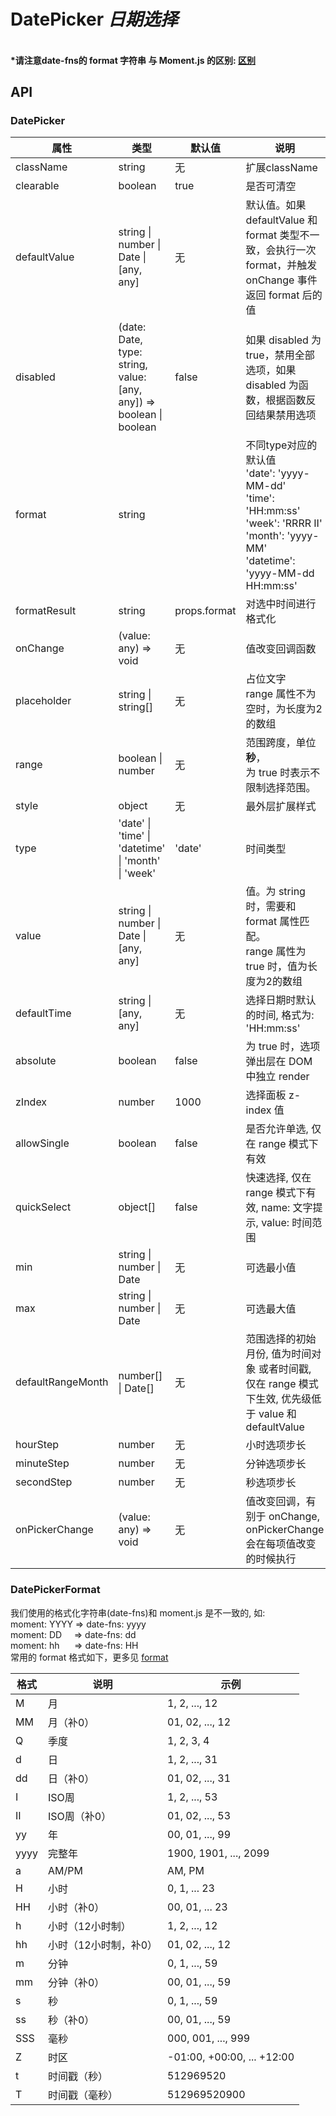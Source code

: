 # DatePicker *日期选择*

####   <br />*请注意date-fns的 format 字符串 与 Moment.js 的区别: [区别](https://github.com/date-fns/date-fns/blob/master/docs/unicodeTokens.md)

<example />

## API

### DatePicker

| 属性 | 类型 | 默认值 | 说明 |
| --- | --- | --- | --- |
| className | string | 无 | 扩展className |
| clearable | boolean | true | 是否可清空 |
| defaultValue | string \| number \| Date \| \[any, any] | 无 | 默认值。如果 defaultValue 和 format 类型不一致，会执行一次 format，并触发 onChange 事件返回 format 后的值 |
| disabled | (date: Date, type: string, value: \[any, any]) => boolean \| boolean  | false | 如果 disabled 为 true，禁用全部选项，如果 disabled 为函数，根据函数反回结果禁用选项 |
| format | string | | 不同type对应的默认值<br />'date': 'yyyy-MM-dd'<br />'time': 'HH:mm:ss'<br />'week': 'RRRR II'<br />'month': 'yyyy-MM'<br />'datetime': 'yyyy-MM-dd HH:mm:ss' |
| formatResult | string | props.format | 对选中时间进行格式化 |
| onChange | (value: any) => void | 无 | 值改变回调函数 |
| placeholder | string \| string[] | 无 | 占位文字<br />range 属性不为空时，为长度为2的数组 |
| range | boolean \| number | 无 | 范围跨度，单位 **秒**，<br />为 true 时表示不限制选择范围。 |
| style | object | 无 | 最外层扩展样式 |
| type | 'date' \| 'time' \| 'datetime' \| 'month' \| 'week' | 'date' | 时间类型|
| value | string \| number \| Date \| \[any, any] | 无 | 值。为 string 时，需要和 format 属性匹配。<br />range 属性为 true 时，值为长度为2的数组 |
| defaultTime | string \| \[any, any] | 无 | 选择日期时默认的时间, 格式为: 'HH:mm:ss' |
| absolute | boolean | false | 为 true 时，选项弹出层在 DOM 中独立 render |
| zIndex | number | 1000 | 选择面板 z-index 值 |
| allowSingle | boolean | false | 是否允许单选, 仅在 range 模式下有效 | 
| quickSelect | object[] | false | 快速选择, 仅在 range 模式下有效, name: 文字提示, value: 时间范围 | 
| min | string \| number \| Date | 无 | 可选最小值 |
| max | string \| number \| Date | 无 | 可选最大值 |
| defaultRangeMonth | number[] \| Date[] | 无 | 范围选择的初始月份, 值为时间对象 或者时间戳, 仅在 range 模式下生效, 优先级低于 value 和 defaultValue | 
| hourStep | number | 无 | 小时选项步长 | 
| minuteStep | number | 无 | 分钟选项步长 | 
| secondStep | number | 无 | 秒选项步长 | 
| onPickerChange | (value: any) => void | 无 | 值改变回调，有别于 onChange, onPickerChange会在每项值改变的时候执行 |

### DatePickerFormat

我们使用的格式化字符串(date-fns)和 moment.js 是不一致的, 如:<br />
moment: YYYY  => date-fns: yyyy <br />
moment: DD&nbsp;&nbsp;&nbsp;&nbsp; => date-fns: dd <br />
moment: hh&nbsp;&nbsp;&nbsp;&nbsp;&nbsp;  => date-fns: HH<br />
常用的 format 格式如下，更多见 [format](https://date-fns.org/v2.0.0-alpha.20/docs/format)

| 格式 | 说明 | 示例 |
| --- | --- | --- |
|	M	| 月 | 1, 2, ..., 12 |
| MM | 月（补0）| 01, 02, ..., 12 |
| Q | 季度 | 1, 2, 3, 4 |
| d | 日 |	1, 2, ..., 31
| dd | 日（补0） |	01, 02, ..., 31 |
| I | ISO周 | 1, 2, ..., 53 |
| II | ISO周（补0）| 01, 02, ..., 53 |
| yy | 年 | 00, 01, ..., 99 |
| yyyy | 完整年 | 1900, 1901, ..., 2099 |
| a | AM/PM | AM, PM |
| H | 小时 | 0, 1, ... 23 |
| HH | 小时（补0） | 00, 01, ... 23 |
| h | 小时（12小时制） | 1, 2, ..., 12 |
| hh | 小时（12小时制，补0） | 01, 02, ..., 12 |
| m | 分钟 | 0, 1, ..., 59 |
| mm | 分钟（补0） | 00, 01, ..., 59 |
| s | 秒 | 0, 1, ..., 59 |
| ss | 秒（补0） | 00, 01, ..., 59 |
| SSS | 毫秒 | 000, 001, ..., 999 |
| Z | 时区 | -01:00, +00:00, ... +12:00 |
| t | 时间戳（秒） |	512969520 |
| T | 时间戳（毫秒） | 512969520900 |
